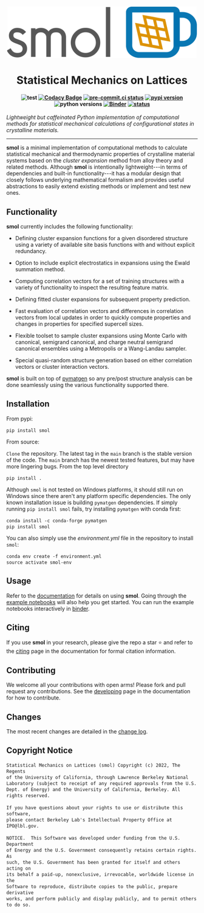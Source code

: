 <p align="center"><img src="docs/src/_static/logo.png" width="500px" alt=" "></p>

<h1 align="center">Statistical Mechanics on Lattices</h1>

<h4 align="center">

![test](https://github.com/CederGroupHub/smol/actions/workflows/test.yml/badge.svg)
[![Codacy Badge](https://app.codacy.com/project/badge/Coverage/f6180b5223f346d2ac9dcf9a4bcc62d9)](https://www.codacy.com/gh/CederGroupHub/smol/dashboard?utm_source=github.com&utm_medium=referral&utm_content=CederGroupHub/smol&utm_campaign=Badge_Coverage)
[![pre-commit.ci status](https://results.pre-commit.ci/badge/github/CederGroupHub/smol/main.svg)](https://results.pre-commit.ci/latest/github/CederGroupHub/smol/main)
[![pypi version](https://img.shields.io/pypi/v/smol?color=blue)](https://pypi.org/project/smol)
![python versions](https://img.shields.io/pypi/pyversions/smol)
[![Binder](https://mybinder.org/badge_logo.svg)](https://mybinder.org/v2/gh/CederGroupHub/smol/HEAD?labpath=docs%2Fsrc%2Fnotebooks%2Findex.ipynb)
[![status](https://joss.theoj.org/papers/e96a568ca53ee9d14548d7b8bed69b25/status.svg)](https://joss.theoj.org/papers/e96a568ca53ee9d14548d7b8bed69b25)

</h4>

*Lightweight but caffeinated Python implementation of computational methods
for statistical mechanical calculations of configurational states in
crystalline materials.*

-----------------------------------------------------------------------------

**smol** is a minimal implementation of computational methods to calculate
statistical mechanical and thermodynamic properties of crystalline
material systems based on the *cluster expansion* method from alloy theory and
related methods. Although **smol** is intentionally lightweight---in terms of
dependencies and built-in functionality---it has a modular design that closely
follows underlying mathematical formalism and provides useful abstractions to
easily extend existing methods or implement and test new ones.

Functionality
-------------
**smol** currently includes the following functionality:

-   Defining cluster expansion functions for a given disordered structure using a
    variety of available site basis functions with and without explicit
    redundancy.

-   Option to include explicit electrostatics in expansions using the Ewald summation
    method.
-   Computing correlation vectors for a set of training structures with a variety
    of functionality to inspect the resulting feature matrix.

-   Defining fitted cluster expansions for subsequent property prediction.
-   Fast evaluation of correlation vectors and differences in correlation vectors
    from local updates in order to quickly compute properties and changes in
    properties for specified supercell sizes.

-   Flexible toolset to sample cluster expansions using Monte Carlo with
    canonical, semigrand canonical, and charge neutral semigrand canonical ensembles
    using a Metropolis or a Wang-Landau sampler.

-   Special quasi-random structure generation based on either correlation vectors or
    cluster interaction vectors.

**smol** is built on top of [pymatgen](https://pymatgen.org) so any pre/post
structure analysis can be done seamlessly using the various functionality
supported there.

Installation
------------
From pypi:

    pip install smol

From source:

`Clone` the repository. The latest tag in the `main` branch is the stable version of the
code. The `main` branch has the newest tested features, but may have more
lingering bugs. From the top level directory

    pip install .

Although `smol` is not tested on Windows platforms, it should still run on Windows since
there aren't any platform specific dependencies. The only known installation issue
is building `pymatgen` dependencies. If simply running `pip install smol` fails, try
installing `pymatgen` with conda first:

    conda install -c conda-forge pymatgen
    pip install smol

You can also simply use the *environment.yml* file in the repository to install `smol`:

    conda env create -f environment.yml
    source activate smol-env

Usage
-----
Refer to the [documentation](https://cedergrouphub.github.io/smol/) for details on using
**smol**. Going through the [example notebooks](https://github.com/CederGroupHub/smol/tree/main/docs/src/notebooks)
will also help you get started. You can run the example notebooks interactively in
[binder](https://mybinder.org/v2/gh/CederGroupHub/smol/HEAD?labpath=docs%2Fsrc%2Fnotebooks%2Findex.ipynb).

Citing
------
If you use **smol** in your research, please give the repo a star :star: and refer to
the [citing](https://cedergrouphub.github.io/smol/citing.html) page in the documentation
for formal citation information.

Contributing
------------
We welcome all your contributions with open arms! Please fork and pull request any contributions.
See the
[developing](https://cedergrouphub.github.io/smol/developer_guide/index.html)
page in the documentation for how to contribute.

Changes
-------
The most recent changes are detailed in the
[change log](https://github.com/CederGroupHub/smol/blob/master/CHANGES.md).

Copyright Notice
----------------
    Statistical Mechanics on Lattices (smol) Copyright (c) 2022, The Regents
    of the University of California, through Lawrence Berkeley National
    Laboratory (subject to receipt of any required approvals from the U.S.
    Dept. of Energy) and the University of California, Berkeley. All rights reserved.

    If you have questions about your rights to use or distribute this software,
    please contact Berkeley Lab's Intellectual Property Office at
    IPO@lbl.gov.

    NOTICE.  This Software was developed under funding from the U.S. Department
    of Energy and the U.S. Government consequently retains certain rights.  As
    such, the U.S. Government has been granted for itself and others acting on
    its behalf a paid-up, nonexclusive, irrevocable, worldwide license in the
    Software to reproduce, distribute copies to the public, prepare derivative
    works, and perform publicly and display publicly, and to permit others to do so.
